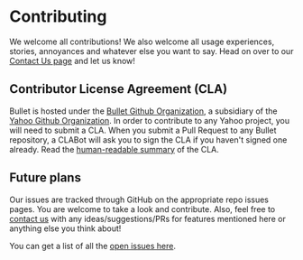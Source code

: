 # Contributing

We welcome all contributions! We also welcome all usage experiences, stories, annoyances and whatever else you want to say. Head on over to our [Contact Us page](contact.md) and let us know!

## Contributor License Agreement (CLA)

Bullet is hosted under the [Bullet Github Organization](https://github.com/bullet-db), a subsidiary of the [Yahoo Github Organization](https://github.com/yahoo). In order to contribute to any Yahoo project, you will need to submit a CLA. When you submit a Pull Request to any Bullet repository, a CLABot will ask  you to sign the CLA if you haven't signed one already. Read the [human-readable summary](https://yahoocla.herokuapp.com/) of the CLA.

## Future plans

Our issues are tracked through GitHub on the appropriate repo issues pages. You are welcome to take a look and contribute. Also, feel free to [contact us](contact.md) with any ideas/suggestions/PRs for features mentioned here or anything else you think about!

You can get a list of all the [open issues here](https://github.com/issues?page=1&q=is%3Aopen+is%3Aissue+user%3Abullet-db).
